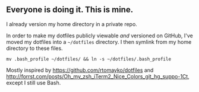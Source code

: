 ## Everyone is doing it. This is mine.

I already version my home directory in a private repo. 

In order to make my dotfiles publicly viewable _and_ versioned on GitHub, I've moved my dotfiles into a `~/dotfiles` directory. I then symlink from my home directory to these files.

    mv .bash_profile ~/dotfiles/ && ln -s ~/dotfiles/.bash_profile



Mostly inspired by https://github.com/rtomayko/dotfiles and http://forrst.com/posts/Oh_my_zsh_iTerm2_Nice_Colors_git_hg_suppo-1Ct, except I still use Bash.